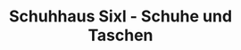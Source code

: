 ---
title: "Schuhhaus Sixl - Schuhe und Taschen"
url: /fuerstenzell/schuhhaus-sixl-schuhe-und-taschen/
shop: Schuhe
---